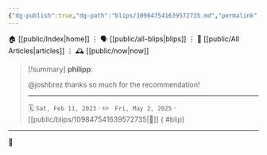 ```yaml
---
{"dg-publish":true,"dg-path":"blips/109847541639572735.md","permalink":"/blips/109847541639572735/","title":"philipp on mastodon @ 2023-02-11"}
---
```



<div class="transclusion internal-embed is-loaded"><div class="markdown-embed">




🏠 [[public/Index\|home]]  ⋮ 🗣️ [[public/all-blips\|blips]] ⋮  📝 [[public/All Articles\|articles]]  ⋮ 🕰️ [[public/now\|now]]


</div></div>


> [!summary] **philipp**:
>
> @joshbrez thanks so much for the recommendation!
> - - -
>
> 🗓️ <code>Sat, Feb 11, 2023</code>  · ✏️ <code> Fri, May 2, 2025</code>  · [[public/blips/109847541639572735\|🔗]]
{ #blip}


- - -

 👾
